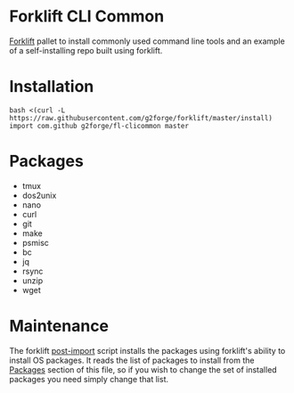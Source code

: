 # Forklift CLI Common

[Forklift](https://github.com/g2forge/fl-clicommon) pallet to install commonly used command line tools and an example of a self-installing repo built using forklift.

# Installation

```
bash <(curl -L https://raw.githubusercontent.com/g2forge/forklift/master/install) import com.github g2forge/fl-clicommon master
```

# Packages

* tmux
* dos2unix
* nano
* curl
* git
* make
* psmisc
* bc
* jq
* rsync
* unzip
* wget

# Maintenance

The forklift [post-import](forklift/post-import) script installs the packages using forklift's ability to install OS packages.
It reads the list of packages to install from the [Packages](#packages) section of this file, so if you wish to change the set of installed packages you need simply change that list.
